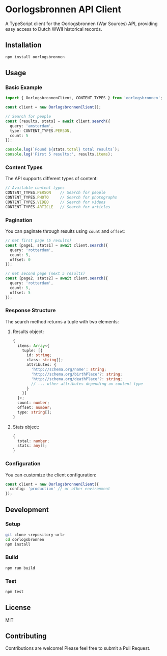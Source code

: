 # Oorlogsbronnen API Client

A TypeScript client for the Oorlogsbronnen (War Sources) API, providing easy access to Dutch WWII historical records.

## Installation

```bash
npm install oorlogsbronnen
```

## Usage

### Basic Example

```typescript
import { OorlogsbronnenClient, CONTENT_TYPES } from 'oorlogsbronnen';

const client = new OorlogsbronnenClient();

// Search for people
const [results, stats] = await client.search({
  query: 'amsterdam',
  type: CONTENT_TYPES.PERSON,
  count: 5
});

console.log(`Found ${stats.total} total results`);
console.log('First 5 results:', results.items);
```

### Content Types

The API supports different types of content:

```typescript
// Available content types
CONTENT_TYPES.PERSON    // Search for people
CONTENT_TYPES.PHOTO     // Search for photographs
CONTENT_TYPES.VIDEO     // Search for videos
CONTENT_TYPES.ARTICLE   // Search for articles
```

### Pagination

You can paginate through results using `count` and `offset`:

```typescript
// Get first page (5 results)
const [page1, stats1] = await client.search({
  query: 'rotterdam',
  count: 5,
  offset: 0
});

// Get second page (next 5 results)
const [page2, stats2] = await client.search({
  query: 'rotterdam',
  count: 5,
  offset: 5
});
```

### Response Structure

The search method returns a tuple with two elements:

1. Results object:
   ```typescript
   {
     items: Array<{
       tuple: [{
         id: string;
         class: string[];
         attributes: {
           'http://schema.org/name': string;
           'http://schema.org/birthPlace'?: string;
           'http://schema.org/deathPlace'?: string;
           // ... other attributes depending on content type
         }
       }]
     }>;
     count: number;
     offset: number;
     type: string[];
   }
   ```

2. Stats object:
   ```typescript
   {
     total: number;
     stats: any[];
   }
   ```

### Configuration

You can customize the client configuration:

```typescript
const client = new OorlogsbronnenClient({
  config: 'production' // or other environment
});
```

## Development

### Setup

```bash
git clone <repository-url>
cd oorlogsbronnen
npm install
```

### Build

```bash
npm run build
```

### Test

```bash
npm test
```

## License

MIT

## Contributing

Contributions are welcome! Please feel free to submit a Pull Request. 